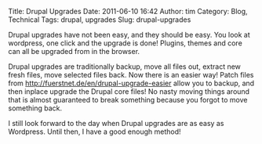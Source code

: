 Title: Drupal Upgrades
Date: 2011-06-10 16:42
Author: tim
Category: Blog, Technical
Tags: drupal, upgrades
Slug: drupal-upgrades

Drupal upgrades have not been easy, and they should be easy. You look at
wordpress, one click and the upgrade is done! Plugins, themes and core
can all be upgraded from in the browser.

Drupal upgrades are traditionally backup, move all files out, extract
new fresh files, move selected files back. Now there is an easier way!
Patch files from <http://fuerstnet.de/en/drupal-upgrade-easier> allow
you to backup, and then inplace upgrade the Drupal core files! No nasty
moving things around that is almost guaranteed to break something
because you forgot to move something back.

I still look forward to the day when Drupal upgrades are as easy as
Wordpress. Until then, I have a good enough method!
